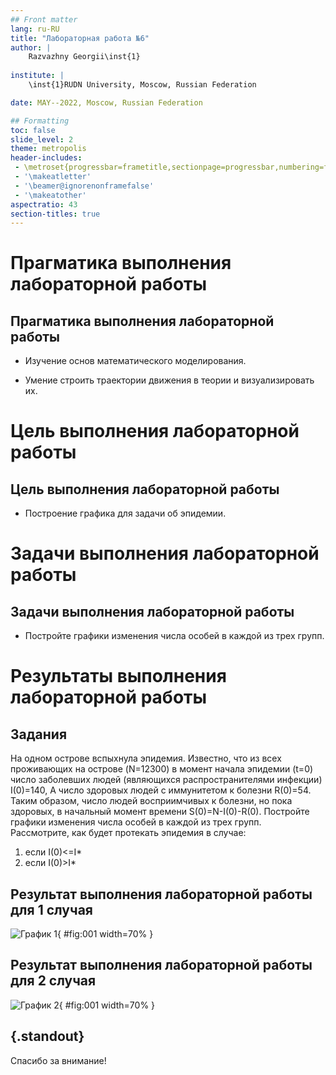 ```yaml
---
## Front matter
lang: ru-RU
title: "Лабораторная работа №6"
author: |
	Razvazhny Georgii\inst{1}
	
institute: |
	\inst{1}RUDN University, Moscow, Russian Federation

date: MAY--2022, Moscow, Russian Federation

## Formatting
toc: false
slide_level: 2
theme: metropolis
header-includes: 
 - \metroset{progressbar=frametitle,sectionpage=progressbar,numbering=fraction}
 - '\makeatletter'
 - '\beamer@ignorenonframefalse'
 - '\makeatother'
aspectratio: 43
section-titles: true
---
```


# Прагматика выполнения лабораторной работы 

## Прагматика выполнения лабораторной работы 

- Изучение основ математического моделирования.

- Умение строить траектории движения в теории и визуализировать их.

# Цель выполнения лабораторной работы

## Цель выполнения лабораторной работы

- Построение графика для задачи об эпидемии.

# Задачи выполнения лабораторной работы

## Задачи выполнения лабораторной работы

- Постройте графики изменения числа особей в каждой из трех групп. 

# Результаты выполнения лабораторной работы

## Задания

На одном острове вспыхнула эпидемия. Известно, что из всех проживающих
на острове (N=12300) в момент начала эпидемии (t=0) число заболевших людей
(являющихся распространителями инфекции) I(0)=140, А число здоровых людей с
иммунитетом к болезни R(0)=54. Таким образом, число людей восприимчивых к
болезни, но пока здоровых, в начальный момент времени S(0)=N-I(0)-R(0).
Постройте графики изменения числа особей в каждой из трех групп.  
  Рассмотрите, как будет протекать эпидемия в случае:  
  1) если I(0)<=I*  
  2) если I(0)>I*

## Результат выполнения лабораторной работы для 1 случая

![График 1](image/1.jpg){ #fig:001 width=70% }

## Результат выполнения лабораторной работы для 2 случая

![График 2](image/2.jpg){ #fig:001 width=70% }

## {.standout}

Спасибо за внимание!